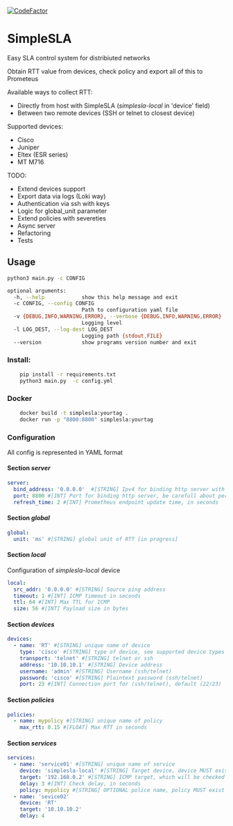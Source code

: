 [![CodeFactor](https://www.codefactor.io/repository/github/northpowered/simplesla/badge)](https://www.codefactor.io/repository/github/northpowered/simplesla)

# SimpleSLA

Easy SLA control system for distribiuted networks

Obtain RTT value from devices, check policy and export all of this to Prometeus

Available ways to collect RTT:

  - Directly from host with SimpleSLA (*simplesla-local* in 'device' field)
  - Between two remote devices (SSH or telnet to closest device)

Supported devices:
  - Cisco
  - Juniper
  - Eltex (ESR series)
  - MT M716

TODO:
  - Extend devices support
  - Export data via logs (Loki way)
  - Authentication via ssh with keys
  - Logic for global_unit parameter
  - Extend policies with severeties
  - Async server
  - Refactoring
  - Tests

## Usage
```bash
python3 main.py -c CONFIG

optional arguments:
  -h, --help            show this help message and exit
  -c CONFIG, --config CONFIG
                        Path to configuration yaml file
  -v {DEBUG,INFO,WARNING,ERROR}, --verbose {DEBUG,INFO,WARNING,ERROR}
                        Logging level
  -l LOG_DEST, --log-dest LOG_DEST
                        Logging path {stdout,FILE}
  --version             show programs version number and exit
```
### Install:

```bash
    pip install -r requirements.txt
    python3 main.py  -c config.yml
```
### Docker

```bash
    docker build -t simplesla:yourtag .
    docker run -p "8800:8800" simplesla:yourtag
```

### Configuration

All config is represented in YAML format

#### Section *server*
  ```yaml
server:
    bind_address: '0.0.0.0'  #[STRING] Ipv4 for binding http server with Prometheus endpoint
    port: 8800 #[INT] Port for binding http server, be carefull about permissions for different port
    refresh_time: 2 #[INT] Prometheus endpoint update time, in seconds

  ```
#### Section *global*
  ```yaml
  global:
    unit: 'ms' #[STRING] global unit of RTT [in progress]
  ```

#### Section *local*
Configuration of *simplesla-local* device
  ```yaml
  local:
    src_addr: '0.0.0.0' #[STRING] Source ping address
    timeout: 1 #[INT] ICMP timeout in seconds
    ttl: 64 #[INT] Max TTL for ICMP
    size: 56 #[INT] Payload size in bytes
  ```

#### Section *devices*
  ```yaml
  devices:
    - name: 'RT' #[STRING] unique name of device
      type: 'cisco' #[STRING] type of device, see supported device types
      transport: 'telnet' #[STRING] telnet or ssh
      address: '10.10.10.1' #[STRING] Device address 
      username: 'admin' #[STRING] Username (ssh/telnet) 
      password: 'cisco' #[STRING] Plaintext password (ssh/telnet) 
      port: 23 #[INT] Connection port for (ssh/telnet), default (22/23)
  ```
#### Section *policies*
  ```yaml
  policies:
    - name: mypolicy #[STRING] unique name of policy
      max_rtt: 0.15 #[FLOAT] Max RTT in seconds
  ```
#### Section *services*
  ```yaml
  services:
    - name: 'service01' #[STRING] unique name of service
      device: 'simplesla-local' #[STRING] Target device, device MUST exist in devices section, or simplesla-local
      target: '192.168.0.2' #[STRING] ICMP target, which will be checked from device
      delay: 3 #[INT] Check delay, in seconds
      policy: mypolicy #[STRING] OPTIONAL police name, policy MUST exist in policies section
    - name: 'sevice02'
      device: 'RT'
      target: '10.10.10.2'
      delay: 4
  ```

